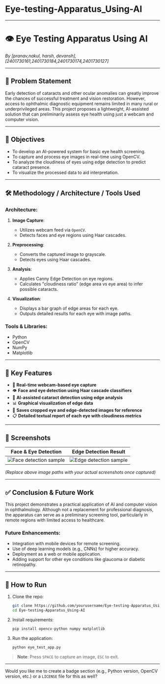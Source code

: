 # Eye-testing-Apparatus_Using-AI

---

# 👁️ Eye Testing Apparatus Using AI

*By \[pranav,nakul, harsh, devansh], \[2401730161,2401730184,2401730174,2401730127]*

---

## 🧠 Problem Statement

Early detection of cataracts and other ocular anomalies can greatly improve the chances of successful treatment and vision restoration. However, access to ophthalmic diagnostic equipment remains limited in many rural or underprivileged areas. This project proposes a lightweight, AI-assisted solution that can preliminarily assess eye health using just a webcam and computer vision.

---

## 🎯 Objectives

* To develop an AI-powered system for basic eye health screening.
* To capture and process eye images in real-time using OpenCV.
* To analyze the cloudiness of eyes using edge detection to predict cataract presence.
* To visualize the processed data to aid interpretation.

---

## 🛠️ Methodology / Architecture / Tools Used

### Architecture:

1. **Image Capture**:

   * Utilizes webcam feed via `OpenCV`.
   * Detects faces and eye regions using Haar cascades.

2. **Preprocessing**:

   * Converts the captured image to grayscale.
   * Detects eyes using Haar cascades.

3. **Analysis**:

   * Applies Canny Edge Detection on eye regions.
   * Calculates "cloudiness ratio" (edge area vs eye area) to infer possible cataracts.

4. **Visualization**:

   * Displays a bar graph of edge areas for each eye.
   * Outputs detailed results for each eye with image paths.

### Tools & Libraries:

* Python
* OpenCV
* NumPy
* Matplotlib

---

## 🚀 Key Features

* 🎥 **Real-time webcam-based eye capture**
* 👁️ **Face and eye detection using Haar cascade classifiers**
* 🧪 **AI-assisted cataract detection using edge analysis**
* 📊 **Graphical visualization of edge data**
* 💾 **Saves cropped eye and edge-detected images for reference**
* 📋 **Detailed textual report of each eye with cloudiness metrics**

---

## 📸 Screenshots

| Face & Eye Detection                           | Edge Detection Result                               |
| ---------------------------------------------- | --------------------------------------------------- |
| ![Face detection sample](./captured_image.png) | ![Edge detection sample](./edge_detected_eye_1.png) |

*(Replace above image paths with your actual screenshots once captured)*

---

## ✅ Conclusion & Future Work

This project demonstrates a practical application of AI and computer vision in ophthalmology. Although not a replacement for professional diagnosis, the apparatus can serve as a preliminary screening tool, particularly in remote regions with limited access to healthcare.

### Future Enhancements:

* Integration with mobile devices for remote screening.
* Use of deep learning models (e.g., CNNs) for higher accuracy.
* Deployment as a web or mobile application.
* Adding support for other eye conditions like glaucoma or diabetic retinopathy.

---

## 🧪 How to Run

1. Clone the repo:

   ```bash
   git clone https://github.com/yourusername/Eye-testing-Apparatus_Using-AI.git
   cd Eye-testing-Apparatus_Using-AI
   ```

2. Install requirements:

   ```bash
   pip install opencv-python numpy matplotlib
   ```

3. Run the application:

   ```bash
   python eye_test_app.py
   ```

> **Note**: Press `SPACE` to capture an image, `ESC` to exit.

---

Would you like me to create a badge section (e.g., Python version, OpenCV version, etc.) or a `LICENSE` file for this as well?
